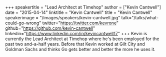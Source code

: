 +++
speakertitle = "Lead Architect at Timehop"
author = ["Kevin Cantwell"]
date = "2015-04-14"
linktitle = "Kevin Cantwell"
title = "Kevin Cantwell"
speakerimage = "/images/speakers/kevin-cantwell.jpg"
talk="/talks/what-could-go-wrong"
twitter="https://twitter.com/kevrone"
github="https://github.com/kevin-cantwell"
linkedin="https://www.linkedin.com/in/kevincantwell17"
+++
Kevin is currently the Lead Architect at Timehop where he's been employed for the past two and-a-half years. Before that Kevin worked at Gilt City and Goldman Sachs and thinks Go gets better and better the more he uses it.
